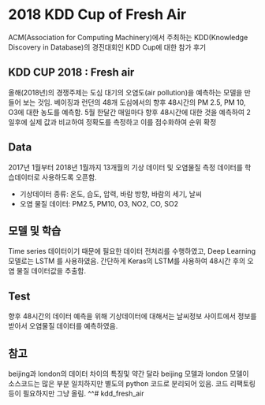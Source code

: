 # 2018 KDD Cup of Fresh Air

ACM(Association for Computing Machinery)에서 주최하는 KDD(Knowledge Discovery in Database)의 
경진대회인 KDD Cup에 대한 참가 후기

## KDD CUP 2018 : Fresh air

올해(2018년)의 경쟁주제는 도심 대기의 오염도(air pollution)을 예측하는 모델을 만들어 보는 것임. 
베이징과 런던의 48개 도심에서의 향후 48시간의 PM 2.5, PM 10, O3에 대한 농도를 예측함.
5월 한달간 매일마다 향후 48시간에 대한 것을 예측하여 2일후에 실제 값과 비교하여 정확도를 측정하고
이를 점수화하여 순위 확정

## Data

2017년 1월부터 2018년 1월까지 13개월의 기상 데이터 및 오염물질 측정 데이터를 학습데이터로 사용하도록 오픈함.
  * 기상데이터 종류: 온도, 습도, 압력, 바람 방향, 바람의 세기, 날씨 
  * 오염 물질 데이터: PM2.5, PM10, O3, NO2, CO, SO2
  
## 모델 및 학습

Time series 데이터이기 때문에 필요한 데이터 전처리를 수행하였고, Deep Learning 모델로는 LSTM 를 사용하였음.
간단하게 Keras의 LSTM를 사용하여 48시간 후의 오염 물질 데이터값을 추출함.

## Test

향후 48시간의 데이터 예측을 위해 기상데이터에 대해서는 날씨정보 사이트에서 정보를 받아서 오염물질 데이터를 
예측하였음.

## 참고

beijing과 london의 데이터 차이의 특징및 약간 달라 beijing 모델과 london 모델이 소스코드는 많은 부분
일치하지만 별도의 python 코드로 분리되어 있음. 코드 리팩토링 등이 필요하지만 그냥 올림. ^^# kdd_fresh_air
